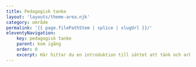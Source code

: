 ```yaml
---
title: Pedagogisk tanke
layout: 'layouts/theme-area.njk'
category: område
permalink: '{{ page.filePathStem | splice | slugUrl }}/'
eleventyNavigation:
    key: pedagogisk tanke
    parent: kom igång
    order: 0
    excerpt: Här hittar du en introduktion till sättet att tänk och arbeta med den här modellen
---
```



